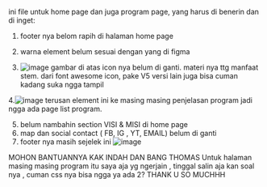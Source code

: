 ini file untuk home page dan juga program page, yang harus di benerin dan di inget:
1. footer nya belom rapih di halaman home page
2. warna element belum sesuai dengan yang di figma

3. ![image](https://github.com/NurAlfianti/stem_homepage/assets/94947480/4cef0c69-1797-44bc-ab6e-5984f3297b72)
gambar di atas icon nya belum di ganti. materi nya ttg manfaat stem. dari font awesome icon, pake V5 versi lain juga bisa cuman kadang suka ngga tampil

4.![image](https://github.com/NurAlfianti/stem_homepage/assets/94947480/5329eddc-795f-4a95-a409-272f5c3f4aa0)
terusan element ini ke masing masing penjelasan program jadi ngga ada page list program.

5. belum nambahin section VISI & MISI di home page
6. map dan social contact ( FB, IG , YT, EMAIL) belum di ganti
7. footer nya masih sejelek ini
   ![image](https://github.com/NurAlfianti/stem_homepage/assets/94947480/32056faf-4584-4fa4-aeb2-794d24e2b49d)




MOHON BANTUANNYA KAK INDAH DAN BANG THOMAS
Untuk halaman masing masing program itu saya aja yg ngerjain , tinggal salin aja kan soal nya , cuman css nya bisa ngga ya ada 2?
THANK U SO MUCHHH

